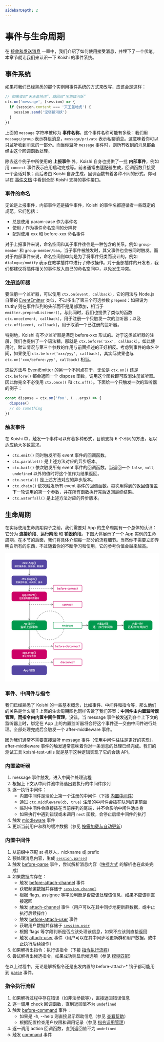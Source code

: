 ```yaml
---
sidebarDepth: 2
---
```


# 事件与生命周期

在 [接收和发送消息](./message.md) 一章中，我们介绍了如何使用接受消息，并埋下了一个伏笔。本章节就让我们来认识一下 Koishi 的事件系统。

## 事件系统

如果将我们已经熟悉的那个实例用事件系统的方式来改写，应该会是这样：

```js
// 如果收到“天王盖地虎”，就回应“宝塔镇河妖”
ctx.on('message', (session) => {
  if (session.content === '天王盖地虎') {
    session.send('宝塔镇河妖')
  }
})
```

上面的 `message` 字符串被称为 **事件名称**。这个事件名称可能有多级：我们用 `message/group` 表示群组消息，`message/private` 表示私聊消息。这意味着你可以只监听收到消息的一部分。而当你监听 `message` 事件时，则所有收到的消息都会经由这个回调函数处理。

除去这个例子中所使用的 **上报事件** 外，Koishi 自身也提供了一批 **内部事件**，例如用 `connect` 事件表示应用启动完成等。前者通常由适配器生成，回调函数只接受一个会话对象；而后者由 Koishi 自身生成，回调函数有着各种不同的形式。你可以在 [事件文档](../api/events.md) 中看到全部 Koishi 支持的事件接口。

### 事件的命名

无论是上报事件，内部事件还是插件事件，Koishi 的事件名都遵循者一些既定的规范。它们包括：

- 总是使用 param-case 作为事件名
- 使用 `/` 作为事件命名空间的分隔符
- 配对使用 xxx 和 before-xxx 命名事件

对于上报事件来说，命名空间和其子事件往往是一种包含的关系，例如 `group-member` 和 `group-member/ban`。当子事件被触发时，其父事件也会被同时触发。而对于内部事件来说，命名空间则单纯是为了将事件归类而设计的，例如 `dialogue/modify` 表示在教学插件中进行了修改操作。对于全部插件的开发者，我们都建议将插件相关的事件放入自己的命名空间中，以免发生冲突。

### 注册监听器

要注册一个监听器，可以使用 `ctx.on(event, callback)`，它的用法与 Node.js 自带的 [EventEmitter](https://nodejs.org/api/events.html#events_class_eventemitter) 类似，不过多出了第三个可选参数 `prepend`：如果设为 truthy 则在事件队列的头部而不是尾部添加，相当于 `emitter.prependListener()`。与此同时，我们也提供了类似的函数 `ctx.once(event, callback)`，用于注册一个只触发一次的监听器；以及 `ctx.off(event, callback)`，用于取消一个已注册的监听器。

特别地，Koishi 有不少监听器是满足 before-xxx 形式的。对于这类监听器的注册，我们也提供了一个语法糖，那就是 `ctx.before('xxx', callback)`。如此使用时，默认情况与第三个参数的作用与前面描述的正好相反。考虑到事件的命名空间，如果使用 `ctx.before('xxx/yyy', callback)`，其实际效果也与 `ctx.on('xxx/before-yyy', callback)` 相当。

这些方法与 EventEmitter 的另一个不同点在于，无论是 `ctx.on()` 还是 `ctx.before()` 都会返回一个 dispose 函数，调用这个函数即可取消注册监听器。因此你完全不必使用 `ctx.once()` 和 `ctx.off()`。下面给一个只触发一次的监听器的例子：

```js
const dispose = ctx.on('foo', (...args) => {
  dispose()
  // do something
})
```

### 触发事件

在 Koishi 中，触发一个事件可以有着多种形式，目前支持 6 个不同的方法，足以适应绝大多数需求。

- `ctx.emit()` 同时触发所有 event 事件的回调函数。
- `ctx.parallel()` 是上述方法对应的异步版本。
- `ctx.bail()` 依次触发所有 event 事件的回调函数。当返回一个 `false`, `null`, `undefined` 以外的值时将这个值作为结果返回。
- `ctx.serial()` 是上述方法对应的异步版本。
- `ctx.chain()` 依次触发所有 event 事件的回调函数。每次用得到的返回值覆盖下一轮调用的第一个参数，并在所有函数执行完后返回最终结果。
- `ctx.waterfall()` 是上述方法对应的异步版本。

## 生命周期

在实际使用生命周期钩子之前，我们需要对 App 的生命周期有一个总体的认识：它分为 **连接阶段**、**运行阶段** 和 **销毁阶段**。下图大体展示了一个 App 实例的生命周期。在本节的后面，我们将具体介绍每一部分的流程细节。当然你不需要立即弄明白所有的东西，不过随着你的不断学习和使用，它的参考价值会越来越高。

![app-lifecycle](/app-lifecycle.png)

### 事件、中间件与指令

我们已经熟悉了 Koishi 的一些基本概念，比如事件、中间件和指令等，那么他们的关系是什么呢？上面的生命周期图也同样告诉了我们答案：**中间件由内置监听器管理，而指令由内置中间件管理**。没错，当 message 事件被发送到各个上下文的监听器上时，绑定在 App 上的内置监听器将会将这个事件逐一交由中间件进行处理。全部处理完成后会触发一个 after-middleware 事件。

因为我们通常不需要直接监听 message 事件（使用中间件往往是更好的实现），after-middleware 事件的触发通常意味着你对一条消息的处理已经完成。我们的测试工具 koishi-test-utils 就是基于这种逻辑实现了它的会话 API。

### 内置监听器

1. message 事件触发，进入中间件处理流程
2. 根据上下文从中间件池中筛选出要执行的中间件序列
3. 逐一执行中间件：
    - 内置中间件是理论上第一个注册的中间件（下接 [内置中间件](#内置中间件)）
    - 通过 `ctx.middleware(cb, true)` 注册的中间件会插在队列的更前面
    - 临时中间件会直接插在当前序列的尾端，并不会影响中间件池本身
    - 如果执行中遇到错误或未调用 `next` 函数，会停止后续中间件的执行
4. 触发 [middleware](../api/events.md#事件：middleware) 事件
5. 更新当前用户和群的缓冲数据（参见 [按需加载与自动更新](./manage.md#按需加载与自动更新)）

### 内置中间件

1. 从前缀中匹配 at 机器人，nickname 或 prefix
2. 预处理消息内容，生成 [`session.parsed`](../api/session.md#session-parsed)
3. 触发 [before-parse](../api/events.md#事件：before-parse) 事件，尝试解析消息内容（[快捷方式](./execute.md#快捷方式) 的解析也在此处完成）
4. 如果数据库存在：
    - 触发 [before-attach-channel](../api/events.md#事件：before-attach-channel) 事件
    - 获取频道数据并存储于 [`session.channel`](../api/session.md#session-channel)
    - 根据 flags, assignee 等字段判断是否应该处理该信息，如果不应该则直接返回
    - 触发 [attach-channel](../api/events.md#事件：attach-channel) 事件（用户可以在其中同步地更新群数据，或中止执行后续操作）
    - 触发 [before-attach-user](../api/events.md#事件：before-attach-user) 事件
    - 获取用户数据并存储于 [`session.user`](../api/session.md#session-user)
    - 根据 flags 等字段判断是否应该处理该信息，如果不应该则直接返回
    - 触发 [attach-user](../api/events.md#事件：attach-user) 事件（用户可以在其中同步地更新群和用户数据，或中止执行后续操作）
5. 如果解析出指令：执行该指令（下接 [指令执行流程](#指令执行流程)）
6. 尝试解析出候选指令，如果成功则显示候选项（参见 [模糊匹配](./execute.md#模糊匹配)）

在以上过程中，无论是解析指令还是出发内置的 before-attach-* 钩子都可能用到 [parse](../api/events.md#事件：parse) 事件。

### 指令执行流程

1. 如果解析过程中存在错误（如非法参数等），直接返回错误信息
2. 逐一调用 check 回调函数，直到返回值不为 `undefined`
3. 触发 [before-command](../api/events.md#事件：before-command) 事件：
    - 如果是 -h, --help 则直接显示帮助信息（参见 [查看帮助](./help.md#查看帮助)）
    - 根据配置检查用户权限和调用记录（参见 [指令调用管理](./message.md#指令调用管理)）
4. 逐一调用 action 回调函数，直到返回值不为 `undefined`
5. 触发 [command](../api/events.md#事件：command) 事件
